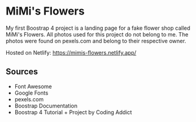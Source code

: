 # MiMi's Flowers
My first Boostrap 4 project is a landing page for a fake flower shop called MiMi's Flowers. All photos used for this project do not belong to me. The photos were found on pexels.com and belong to their respective owner.

Hosted on Netlify: https://mimis-flowers.netlify.app/ 

## Sources
- Font Awesome
- Google Fonts
- pexels.com
- Boostrap Documentation
- Boostrap 4 Tutorial + Project by Coding Addict